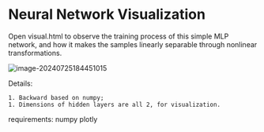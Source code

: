 # Neural Network Visualization
Open visual.html to observe the training process of this simple MLP network, and how it makes the samples linearly separable through nonlinear transformations. 

![image-20240725184451015](C:\Users\13061\AppData\Roaming\Typora\typora-user-images\image-20240725184451015.png)

Details: 

	1. Backward based on numpy;
	1. Dimensions of hidden layers are all 2, for visualization. 

requirements: numpy plotly




